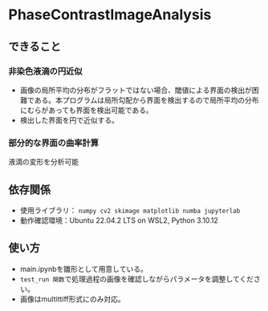 # PhaseContrastImageAnalysis

## できること

### 非染色液滴の円近似
- 画像の局所平均の分布がフラットではない場合、閾値による界面の検出が困難である。本プログラムは局所勾配から界面を検出するので局所平均の分布にむらがあっても界面を検出可能である。
- 検出した界面を円で近似する。

### 部分的な界面の曲率計算
液滴の変形を分析可能

## 依存関係
- 使用ライブラリ： `numpy cv2 skimage matplotlib numba jupyterlab`
- 動作確認環境：Ubuntu 22.04.2 LTS on WSL2, Python 3.10.12

## 使い方
- main.ipynbを雛形として用意している。
- `test_run 関数`で処理過程の画像を確認しながらパラメータを調整してください。
- 画像はmultittiff形式にのみ対応。



